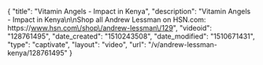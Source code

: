 {
    "title": "Vitamin Angels - Impact in Kenya",
    "description": "Vitamin Angels - Impact in Kenya\n\nShop all Andrew Lessman on HSN.com: https:\/\/www.hsn.com\/shop\/andrew-lessman\/129",
    "videoid": "128761495",
    "date_created": "1510243508",
    "date_modified": "1510671431",
    "type": "captivate",
    "layout": "video",
    "url": "\/v\/andrew-lessman-kenya\/128761495"
}